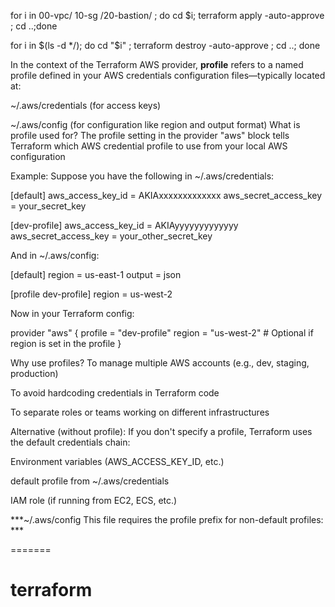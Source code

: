 
for i in 00-vpc/ 10-sg /20-bastion/ ; do cd $i; terraform apply -auto-approve ; cd ..;done

for i in $(ls -d */); do cd "$i" ; terraform destroy -auto-approve ; cd ..; done



In the context of the Terraform AWS provider, **profile** refers to a named profile defined in your AWS credentials configuration files—typically located at:

~/.aws/credentials (for access keys)

~/.aws/config (for configuration like region and output format)
What is profile used for?
The profile setting in the provider "aws" block tells Terraform which AWS credential profile to use from your local AWS configuration

Example:
Suppose you have the following in ~/.aws/credentials:

[default]
aws_access_key_id = AKIAxxxxxxxxxxxxx
aws_secret_access_key = your_secret_key

[dev-profile]
aws_access_key_id = AKIAyyyyyyyyyyyyy
aws_secret_access_key = your_other_secret_key


And in ~/.aws/config:


[default]
region = us-east-1
output = json

[profile dev-profile]
region = us-west-2



Now in your Terraform config:

provider "aws" {
  profile = "dev-profile"
  region  = "us-west-2"  # Optional if region is set in the profile
}

Why use profiles?
To manage multiple AWS accounts (e.g., dev, staging, production)

To avoid hardcoding credentials in Terraform code

To separate roles or teams working on different infrastructures

Alternative (without profile):
If you don't specify a profile, Terraform uses the default credentials chain:

Environment variables (AWS_ACCESS_KEY_ID, etc.)

default profile from ~/.aws/credentials

IAM role (if running from EC2, ECS, etc.)

***~/.aws/config
This file requires the profile prefix for non-default profiles: ***

=======
# terraform
